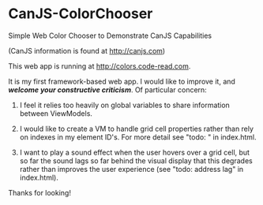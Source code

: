 # CanJS-ColorChooser
Simple Web Color Chooser to Demonstrate CanJS Capabilities

(CanJS information is found at http://canjs.com)

This web app is running at http://colors.code-read.com.

It is my first framework-based web app.  I would like to improve it, 
and ***welcome your constructive criticism***.  Of particular concern:

1. I feel it relies too heavily on global variables to share information between
ViewModels.

2. I would like to create a <final-el> VM to handle grid cell properties rather than
rely on indexes in my element ID's.  For more detail see "todo: <final-el>" in index.html.

3. I want to play a sound effect when the user hovers over a grid cell, but so far
the sound lags so far behind the visual display that this degrades rather than
improves the user experience (see "todo: address lag" in index.html).

Thanks for looking!
